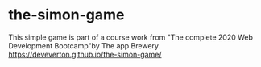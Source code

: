 # the-simon-game
This simple game is part of a course work from "The complete 2020 Web Development Bootcamp"by The app Brewery.
https://deveverton.github.io/the-simon-game/



